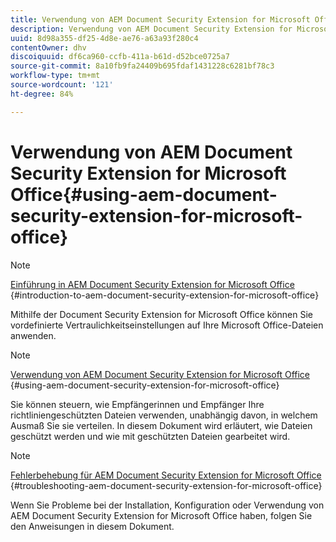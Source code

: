 ```yaml
---
title: Verwendung von AEM Document Security Extension for Microsoft Office
description: Verwendung von AEM Document Security Extension for Microsoft Office
uuid: 8d98a355-df25-4d8e-ae76-a63a93f280c4
contentOwner: dhv
discoiquuid: df6ca960-ccfb-411a-b61d-d52bce0725a7
source-git-commit: 8a10fb9fa24409b695fdaf1431228c6281bf78c3
workflow-type: tm+mt
source-wordcount: '121'
ht-degree: 84%

---
```



# Verwendung von AEM Document Security Extension for Microsoft Office{#using-aem-document-security-extension-for-microsoft-office}

>[!NOTE]
>
>[Einführung in AEM Document Security Extension for Microsoft Office](../document-security-extension-microsoft-office.md) {#introduction-to-aem-document-security-extension-for-microsoft-office}
>
>Mithilfe der Document Security Extension for Microsoft Office können Sie vordefinierte Vertraulichkeitseinstellungen auf Ihre Microsoft Office-Dateien anwenden.

>[!NOTE]
>
>[Verwendung von AEM Document Security Extension for Microsoft Office](../using-aem-document-security-extension.md) {#using-aem-document-security-extension-for-microsoft-office}
>
>Sie können steuern, wie Empfängerinnen und Empfänger Ihre richtliniengeschützten Dateien verwenden, unabhängig davon, in welchem Ausmaß Sie sie verteilen. In diesem Dokument wird erläutert, wie Dateien geschützt werden und wie mit geschützten Dateien gearbeitet wird.

>[!NOTE]
>
>[Fehlerbehebung für AEM Document Security Extension for Microsoft Office](../troubleshooting-document-security-extension.md) {#troubleshooting-aem-document-security-extension-for-microsoft-office}
>
>Wenn Sie Probleme bei der Installation, Konfiguration oder Verwendung von AEM Document Security Extension for Microsoft Office haben, folgen Sie den Anweisungen in diesem Dokument.

